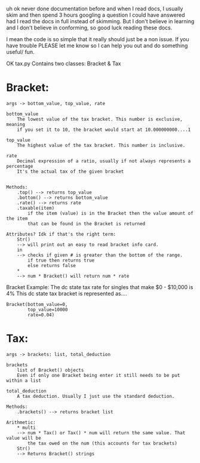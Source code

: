 
uh ok never done documentation before and when I read docs,
I usually skim and then spend 3 hours googling a question I could
have answered had I read the docs in full instead of skimming.
But I don't believe in learning and I don't believe in conforming,
so good luck reading these docs.

I mean the code is so simple that it really should just be a non issue.
If you have trouble PLEASE let me know so I can help you out and do something
useful/ fun.



OK
tax.py
Contains two classes:
Bracket
&
Tax

# Bracket:

    args -> bottom_value, top_value, rate

    bottom_value
        The lowest value of the tax bracket. This number is exclusive, meaning
        if you set it to 10, the bracket would start at 10.000000000....1

    top_value
        The highest value of the tax bracket. This number is inclusive.

    rate
        Decimal expression of a ratio, usually if not always represents a percentage
        It's the actual tax of the given bracket


    Methods:
        .top() --> returns top_value
        .bottom() --> returns bottom_value
        .rate() --> returns rate
        .taxable(item)
            if the item (value) is in the Bracket then the value amount of the item
            that can be found in the Bracket is returned

    Attributes? Idk if that's the right term:
        Str()
        --> will print out an easy to read bracket info card.
        in
        --> checks if given # is greater than the bottom of the range.
            if true then returns true
            else returns false
        *
        --> num * Bracket() will return num * rate

Bracket Example:
The dc state tax rate for singles that make $0 - $10,000 is 4%
This dc state tax bracket is represented as....

    Bracket(bottom_value=0,
            top_value=10000
            rate=0.04)


# Tax:

    args -> brackets: list, total_deduction

    brackets
        list of Bracket() objects
        Even if only one Bracket being enter it still needs to be put within a list

    total_deduction
        A tax deduction. Usually I just use the standard deduction.

    Methods:
        .brackets() --> returns bracket list

    Arithmetic:
        * multi
        --> num * Tax() or Tax() * num will return the same value. That value will be
            the tax owed on the num (this accounts for tax brackets)
        Str()
        --> Returns Bracket() strings
